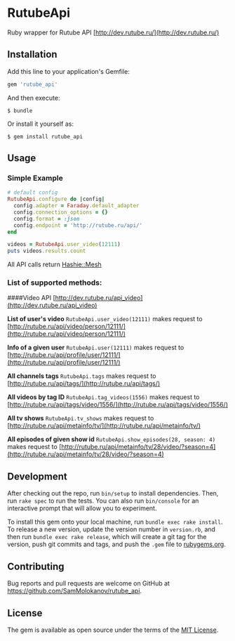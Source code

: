 # RutubeApi

Ruby wrapper for Rutube API [http://dev.rutube.ru/](http://dev.rutube.ru/)

## Installation

Add this line to your application's Gemfile:

```ruby
gem 'rutube_api'
```

And then execute:

    $ bundle

Or install it yourself as:

    $ gem install rutube_api

## Usage

### Simple Example

```ruby
# default config
RutubeApi.configure do |config|
  config.adapter = Faraday.default_adapter
  config.connection_options = {}
  config.format = :json
  config.endpoint = 'http://rutube.ru/api/'
end

videos = RutubeApi.user_video(12111)
puts videos.results.count
```

All API calls return [Hashie::Mesh](https://github.com/intridea/hashie)

### List of supported methods:

####Video API [http://dev.rutube.ru/api_video](http://dev.rutube.ru/api_video)

**List of user's video**
  `RutubeApi.user_video(12111)`
  makes request to [http://rutube.ru/api/video/person/12111/](http://rutube.ru/api/video/person/12111/)

**Info of a given user**
  `RutubeApi.user(12111)`
  makes request to [http://rutube.ru/api/profile/user/12111/](http://rutube.ru/api/profile/user/12111/)

**All channels tags**
  `RutubeApi.tags`
  makes request to [http://rutube.ru/api/tags/](http://rutube.ru/api/tags/)

**All videos by tag ID**
  `RutubeApi.tag_videos(1556)`
  makes request to [http://rutube.ru/api/tags/video/1556/](http://rutube.ru/api/tags/video/1556/)

**All tv shows**
  `RutubeApi.tv_shows`
  makes request to [http://rutube.ru/api/metainfo/tv/](http://rutube.ru/api/metainfo/tv/)

**All episodes of given show id**
  `RutubeApi.show_episodes(28, season: 4)`
  makes request to [http://rutube.ru/api/metainfo/tv/28/video/?season=4](http://rutube.ru/api/metainfo/tv/28/video/?season=4)

## Development

After checking out the repo, run `bin/setup` to install dependencies. Then, run `rake spec` to run the tests. You can also run `bin/console` for an interactive prompt that will allow you to experiment.

To install this gem onto your local machine, run `bundle exec rake install`. To release a new version, update the version number in `version.rb`, and then run `bundle exec rake release`, which will create a git tag for the version, push git commits and tags, and push the `.gem` file to [rubygems.org](https://rubygems.org).

## Contributing

Bug reports and pull requests are welcome on GitHub at https://github.com/SamMolokanov/rutube_api.


## License

The gem is available as open source under the terms of the [MIT License](http://opensource.org/licenses/MIT).
